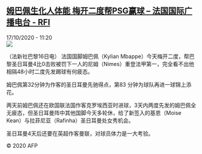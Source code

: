<!--1602928497000-->
[姆巴佩生化人体能 梅开二度帮PSG赢球 – 法国国际广播电台 - RFI](http://www.rfi.fr//cn/contenu/20201017-%E5%A7%86%E5%B7%B4%E4%BD%A9%E7%94%9F%E5%8C%96%E4%BA%BA%E4%BD%93%E8%83%BD-%E6%A2%85%E5%BC%80%E4%BA%8C%E5%BA%A6%E5%B8%AEpsg%E8%B5%A2%E7%90%83)
------

<div>17/10/2020 - 11:20</div><img src="https://s.rfi.fr/media/display/099b5b00-105d-11eb-83c3-005056bf87d6/w:310/p:16x9/spo0004b.201017172003.jpg"><div class="t-content__body u-clearfix"><p>（法新社巴黎16日电）    法国国脚姆巴佩（Kylian Mbappe）今天梅开二度，帮巴黎圣日耳曼4比0击败被罚下一人的尼姆（Nimes）重登法甲第一，完全看不出他相隔48小时二度先发踢球有何疲态。</p><p>    姆巴佩第32分钟为作客的圣日耳曼先驰得点，第83 分钟为球队再进一球锦上添花。</p><p>    两天前姆巴佩还在欧国联法国作客克罗埃西亚时进球，3天内两度先发的姆巴佩全无疲态，但圣日耳曼阵中其他国脚今天多轮休，给了新签入的基恩（Moise Kean）与拉菲尼亚（Rafinha）圣日耳曼处女秀机会。</p><p>    圣日耳曼4天后还要在英超作客曼联，对球员体力是一大考验。</p><p class="t-copyright">© 2020 AFP</p>        </div>
